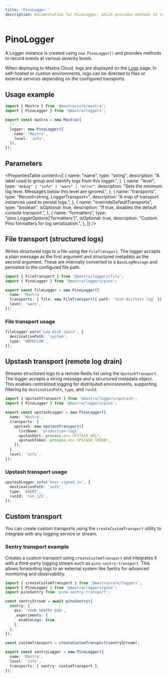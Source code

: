 ```yaml
---
title: 'PinoLogger '
description: Documentation for PinoLogger, which provides methods to record events at various severity levels.
---
```


# PinoLogger

A Logger instance is created using `new PinoLogger()` and provides methods to record events at various severity levels.

When deploying to Mastra Cloud, logs are displayed on the [Logs](/docs/mastra-cloud/dashboard#logs) page. In self-hosted or custom environments, logs can be directed to files or external services depending on the configured transports.

## Usage example

```typescript filename="src/mastra/index.ts" showLineNumbers copy
import { Mastra } from '@mastra/core/mastra';
import { PinoLogger } from '@mastra/loggers';

export const mastra = new Mastra({
  // ...
  logger: new PinoLogger({
    name: 'Mastra',
    level: 'info',
  }),
});
```

## Parameters

<PropertiesTable
content={[
{
name: "name",
type: "string",
description: "A label used to group and identify logs from this logger.",
},
{
name: "level",
type: `"debug" | "info" | "warn" | "error"`,
description: "Sets the minimum log level. Messages below this level are ignored.",
},
{
name: "transports",
type: "Record<string, LoggerTransport>",
description: "A map of transport instances used to persist logs.",
},
{
name: "overrideDefaultTransports",
type: "boolean",
isOptional: true,
description: "If true, disables the default console transport.",
},
{
name: "formatters",
type: "pino.LoggerOptions['formatters']",
isOptional: true,
description: "Custom Pino formatters for log serialization.",
},
]}
/>

## File transport (structured logs)

Writes structured logs to a file using the `FileTransport`. The logger accepts a plain message as the first argument and structured metadata as the second argument. These are internally converted to a `BaseLogMessage` and persisted to the configured file path.

```typescript filename="src/mastra/loggers/file-transport.ts" showLineNumbers copy
import { FileTransport } from '@mastra/loggers/file';
import { PinoLogger } from '@mastra/loggers/pino';

export const fileLogger = new PinoLogger({
  name: 'Mastra',
  transports: { file: new FileTransport({ path: 'test-dir/test.log' }) },
  level: 'warn',
});
```

### File transport usage

```typescript showLineNumbers copy
fileLogger.warn('Low disk space', {
  destinationPath: 'system',
  type: 'WORKFLOW',
});
```

## Upstash transport (remote log drain)

Streams structured logs to a remote Redis list using the `UpstashTransport`. The logger accepts a string message and a structured metadata object. This enables centralized logging for distributed environments, supporting filtering by `destinationPath`, `type`, and `runId`.

```typescript filename="src/mastra/loggers/upstash-transport.ts" showLineNumbers copy
import { UpstashTransport } from '@mastra/loggers/upstash';
import { PinoLogger } from '@mastra/loggers/pino';

export const upstashLogger = new PinoLogger({
  name: 'Mastra',
  transports: {
    upstash: new UpstashTransport({
      listName: 'production-logs',
      upstashUrl: process.env.UPSTASH_URL!,
      upstashToken: process.env.UPSTASH_TOKEN!,
    }),
  },
  level: 'info',
});
```

### Upstash transport usage

```typescript showLineNumbers copy
upstashLogger.info('User signed in', {
  destinationPath: 'auth',
  type: 'AGENT',
  runId: 'run_123',
});
```

## Custom transport

You can create custom transports using the `createCustomTransport` utility to integrate with any logging service or stream.

### Sentry transport example

Creates a custom transport using `createCustomTransport` and integrates it with a third-party logging stream such as `pino-sentry-transport`. This allows forwarding logs to an external system like Sentry for advanced monitoring and observability.

```typescript filename="src/mastra/loggers/sentry-transport.ts" showLineNumbers copy
import { createCustomTransport } from '@mastra/core/loggers';
import { PinoLogger } from '@mastra/loggers/pino';
import pinoSentry from 'pino-sentry-transport';

const sentryStream = await pinoSentry({
  sentry: {
    dsn: 'YOUR_SENTRY_DSN',
    _experiments: {
      enableLogs: true,
    },
  },
});

const customTransport = createCustomTransport(sentryStream);

export const sentryLogger = new PinoLogger({
  name: 'Mastra',
  level: 'info',
  transports: { sentry: customTransport },
});
```
